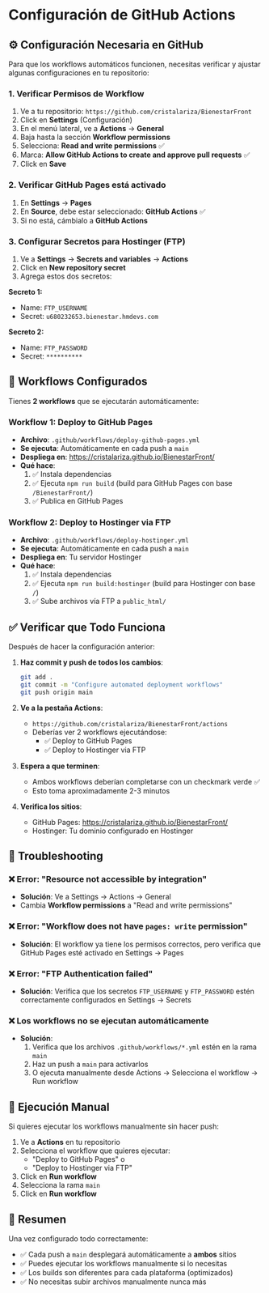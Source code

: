 # Configuración de GitHub Actions

## ⚙️ Configuración Necesaria en GitHub

Para que los workflows automáticos funcionen, necesitas verificar y ajustar algunas configuraciones en tu repositorio:

### 1. Verificar Permisos de Workflow

1. Ve a tu repositorio: `https://github.com/cristalariza/BienestarFront`
2. Click en **Settings** (Configuración)
3. En el menú lateral, ve a **Actions** → **General**
4. Baja hasta la sección **Workflow permissions**
5. Selecciona: **Read and write permissions** ✅
6. Marca: **Allow GitHub Actions to create and approve pull requests** ✅
7. Click en **Save**

### 2. Verificar GitHub Pages está activado

1. En **Settings** → **Pages**
2. En **Source**, debe estar seleccionado: **GitHub Actions** ✅
3. Si no está, cámbialo a **GitHub Actions**

### 3. Configurar Secretos para Hostinger (FTP)

1. Ve a **Settings** → **Secrets and variables** → **Actions**
2. Click en **New repository secret**
3. Agrega estos dos secretos:

**Secreto 1:**
- Name: `FTP_USERNAME`
- Secret: `u680232653.bienestar.hmdevs.com`

**Secreto 2:**
- Name: `FTP_PASSWORD`
- Secret: `**********`

## 🚀 Workflows Configurados

Tienes **2 workflows** que se ejecutarán automáticamente:

### Workflow 1: Deploy to GitHub Pages
- **Archivo**: `.github/workflows/deploy-github-pages.yml`
- **Se ejecuta**: Automáticamente en cada push a `main`
- **Despliega en**: https://cristalariza.github.io/BienestarFront/
- **Qué hace**:
  1. ✅ Instala dependencias
  2. ✅ Ejecuta `npm run build` (build para GitHub Pages con base `/BienestarFront/`)
  3. ✅ Publica en GitHub Pages

### Workflow 2: Deploy to Hostinger via FTP
- **Archivo**: `.github/workflows/deploy-hostinger.yml`
- **Se ejecuta**: Automáticamente en cada push a `main`
- **Despliega en**: Tu servidor Hostinger
- **Qué hace**:
  1. ✅ Instala dependencias
  2. ✅ Ejecuta `npm run build:hostinger` (build para Hostinger con base `/`)
  3. ✅ Sube archivos vía FTP a `public_html/`

## ✅ Verificar que Todo Funciona

Después de hacer la configuración anterior:

1. **Haz commit y push de todos los cambios**:
   ```bash
   git add .
   git commit -m "Configure automated deployment workflows"
   git push origin main
   ```

2. **Ve a la pestaña Actions**:
   - `https://github.com/cristalariza/BienestarFront/actions`
   - Deberías ver 2 workflows ejecutándose:
     - ✅ Deploy to GitHub Pages
     - ✅ Deploy to Hostinger via FTP

3. **Espera a que terminen**:
   - Ambos workflows deberían completarse con un checkmark verde ✅
   - Esto toma aproximadamente 2-3 minutos

4. **Verifica los sitios**:
   - GitHub Pages: https://cristalariza.github.io/BienestarFront/
   - Hostinger: Tu dominio configurado en Hostinger

## 🔧 Troubleshooting

### ❌ Error: "Resource not accessible by integration"
- **Solución**: Ve a Settings → Actions → General
- Cambia **Workflow permissions** a "Read and write permissions"

### ❌ Error: "Workflow does not have `pages: write` permission"
- **Solución**: El workflow ya tiene los permisos correctos, pero verifica que GitHub Pages esté activado en Settings → Pages

### ❌ Error: "FTP Authentication failed"
- **Solución**: Verifica que los secretos `FTP_USERNAME` y `FTP_PASSWORD` estén correctamente configurados en Settings → Secrets

### ❌ Los workflows no se ejecutan automáticamente
- **Solución**:
  1. Verifica que los archivos `.github/workflows/*.yml` estén en la rama `main`
  2. Haz un push a `main` para activarlos
  3. O ejecuta manualmente desde Actions → Selecciona el workflow → Run workflow

## 📝 Ejecución Manual

Si quieres ejecutar los workflows manualmente sin hacer push:

1. Ve a **Actions** en tu repositorio
2. Selecciona el workflow que quieres ejecutar:
   - "Deploy to GitHub Pages" o
   - "Deploy to Hostinger via FTP"
3. Click en **Run workflow**
4. Selecciona la rama `main`
5. Click en **Run workflow**

## 🎯 Resumen

Una vez configurado todo correctamente:
- ✅ Cada push a `main` desplegará automáticamente a **ambos** sitios
- ✅ Puedes ejecutar los workflows manualmente si lo necesitas
- ✅ Los builds son diferentes para cada plataforma (optimizados)
- ✅ No necesitas subir archivos manualmente nunca más
